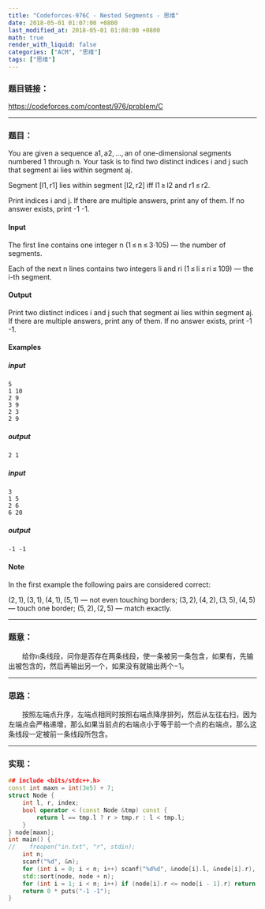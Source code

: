 ```yaml
---
title: "Codeforces-976C - Nested Segments - 思维"
date: 2018-05-01 01:07:00 +0800
last_modified_at: 2018-05-01 01:08:00 +0800
math: true
render_with_liquid: false
categories: ["ACM", "思维"]
tags: ["思维"]
---
```


### 题目链接：

https://codeforces.com/contest/976/problem/C

---
### 题目：

You are given a sequence a1, a2, ..., an of one-dimensional segments numbered 1 through n. Your task is to find two distinct indices i and j such that segment ai lies within segment aj.

Segment [l1, r1] lies within segment [l2, r2] iff l1 ≥ l2 and r1 ≤ r2.

Print indices i and j. If there are multiple answers, print any of them. If no answer exists, print -1 -1.

#### Input
The first line contains one integer n (1 ≤ n ≤ 3·105) — the number of segments.

Each of the next n lines contains two integers li and ri (1 ≤ li ≤ ri ≤ 109) — the i-th segment.

#### Output
Print two distinct indices i and j such that segment ai lies within segment aj. If there are multiple answers, print any of them. If no answer exists, print -1 -1.

#### Examples
##### input
```
5
1 10
2 9
3 9
2 3
2 9
```
##### output
```
2 1
```
##### input
```
3
1 5
2 6
6 20
```
##### output
```
-1 -1
```
#### Note
In the first example the following pairs are considered correct:

(2, 1), (3, 1), (4, 1), (5, 1) — not even touching borders;
(3, 2), (4, 2), (3, 5), (4, 5) — touch one border;
(5, 2), (2, 5) — match exactly.

---
### 题意：

&emsp;&emsp;给你`n`条线段，问你是否存在两条线段，使一条被另一条包含，如果有，先输出被包含的，然后再输出另一个，如果没有就输出两个$-1$。

---
### 思路：

&emsp;&emsp;按照左端点升序，左端点相同时按照右端点降序排列，然后从左往右扫，因为左端点会严格递增，那么如果当前点的右端点小于等于前一个点的右端点，那么这条线段一定被前一条线段所包含。

---
### 实现：

```cpp
## include <bits/stdc++.h>
const int maxn = int(3e5) + 7;
struct Node {
    int l, r, index;
    bool operator < (const Node &tmp) const {
        return l == tmp.l ? r > tmp.r : l < tmp.l;
    }
} node[maxn];
int main() {
//    freopen("in.txt", "r", stdin);
    int n;
    scanf("%d", &n);
    for (int i = 0; i < n; i++) scanf("%d%d", &node[i].l, &node[i].r), node[i].index = i + 1;
    std::sort(node, node + n);
    for (int i = 1; i < n; i++) if (node[i].r <= node[i - 1].r) return 0 * printf("%d %d\n", node[i].index, node[i - 1].index);
    return 0 * puts("-1 -1");
}
```